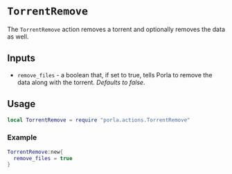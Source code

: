 # `TorrentRemove`

The `TorrentRemove` action removes a torrent and optionally removes the data as
well.

## Inputs

 * `remove_files` - a boolean that, if set to true, tells Porla to remove the
   data along with the torrent. _Defaults to false_.

## Usage

```lua
local TorrentRemove = require "porla.actions.TorrentRemove"
```

### Example

```lua
TorrentRemove:new{
  remove_files = true
}
```
